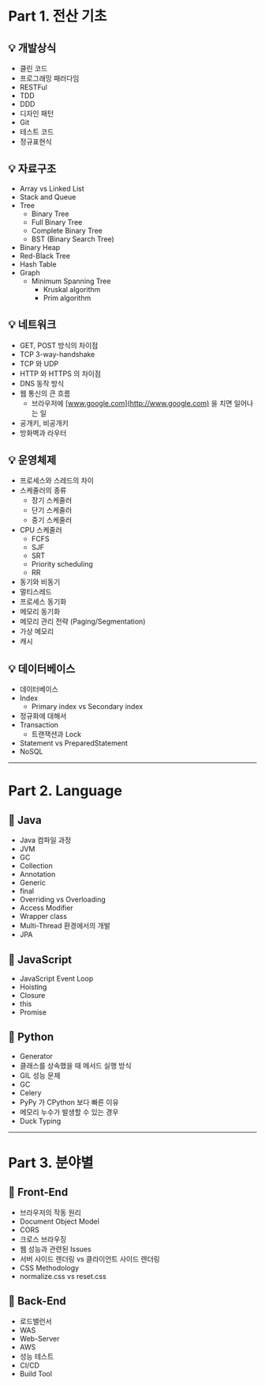 # Part 1. 전산 기초

## 💡 개발상식

- 클린 코드
- 프로그래밍 패러다임
- RESTFul
- TDD
- DDD
- 디자인 패턴
- Git
- 테스트 코드
- 정규표현식

## 💡 자료구조

- Array vs Linked List
- Stack and Queue
- Tree
    - Binary Tree
    - Full Binary Tree
    - Complete Binary Tree
    - BST (Binary Search Tree)
- Binary Heap
- Red-Black Tree
- Hash Table
- Graph
    - Minimum Spanning Tree
        - Kruskal algorithm
        - Prim algorithm

## 💡 네트워크

- GET, POST 방식의 차이점
- TCP 3-way-handshake
- TCP 와 UDP
- HTTP 와 HTTPS 의 차이점
- DNS 동작 방식
- 웹 통신의 큰 흐름
    - 브라우저에 [www.google.com](http://www.google.com) 을 치면 일어나는 일
- 공개키, 비공개키
- 방화벽과 라우터

## 💡 운영체제

- 프로세스와 스레드의 차이
- 스케줄러의 종류
    - 장기 스케줄러
    - 단기 스케줄러
    - 중기 스케줄러
- CPU 스케줄러
    - FCFS
    - SJF
    - SRT
    - Priority scheduling
    - RR
- 동기와 비동기
- 멀티스레드
- 프로세스 동기화
- 메모리 동기화
- 메모리 관리 전략 (Paging/Segmentation)
- 가상 메모리
- 캐시

## 💡 데이터베이스

- 데이터베이스
- Index
    - Primary index vs Secondary index
- 정규화에 대해서
- Transaction
    - 트랜잭션과 Lock
- Statement vs PreparedStatement
- NoSQL

---

# Part 2. Language

## 💎 Java

- Java 컴파일 과정
- JVM
- GC
- Collection
- Annotation
- Generic
- final
- Overriding vs Overloading
- Access Modifier
- Wrapper class
- Multi-Thread 환경에서의 개발
- JPA

## 💎 JavaScript

- JavaScript Event Loop
- Hoisting
- Closure
- this
- Promise

## 💎 Python

- Generator
- 클래스를 상속했을 때 메서드 실행 방식
- GIL 성능 문제
- GC
- Celery
- PyPy 가 CPython 보다 빠른 이유
- 메모리 누수가 발생할 수 있는 경우
- Duck Typing

---

# Part 3. 분야별

## 🔶 Front-End

- 브라우저의 작동 원리
- Document Object Model
- CORS
- 크로스 브라우징
- 웹 성능과 관련된 Issues
- 서버 사이드 렌더링 vs 클라이언트 사이드 렌더링
- CSS Methodology
- normalize.css vs reset.css

## 🔶 Back-End

- 로드밸런서
- WAS
- Web-Server
- AWS
- 성능 테스트
- CI/CD
- Build Tool
